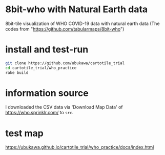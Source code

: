 # 8bit-who with Natural Earth data
8bit-tile visualization of WHO COVID-19 data with natural earth data
(The codes from "https://github.com/tabularmaps/8bit-who")  

# install and test-run
```zsh
git clone https://github.com/ubukawa/cartotile_trial
cd cartotile_trial/who_practice
rake build
```

# information source
I downloaded the CSV data via 'Download Map Data' of https://who.sprinklr.com/ to `src`.  
  
  
# test map
https://ubukawa.github.io/cartotile_trial/who_practice/docs/index.html  
